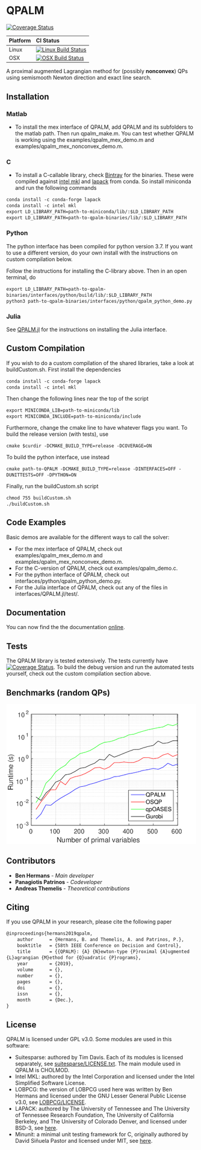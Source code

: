 # QPALM

[![Coverage Status](https://coveralls.io/repos/github/Benny44/QPALM/badge.svg?branch=master)](https://coveralls.io/github/Benny44/QPALM?branch=master)

Platform | CI Status
---------|:---------
Linux    | [![Linux Build Status](https://travis-ci.org/Benny44/QPALM.svg?env=BADGE=linux&branch=master)](https://travis-ci.com/Benny44/QPALM)
OSX      | [![OSX Build Status](https://travis-ci.org/Benny44/QPALM.svg?env=BADGE=osx&branch=master)](https://travis-ci.com/Benny44/QPALM)

A proximal augmented Lagrangian method for (possibly **nonconvex**) QPs using semismooth Newton direction and exact line search.

## Installation

### **Matlab**
* To install the mex interface of QPALM, add QPALM and its subfolders to the matlab path. Then run qpalm_make.m. You can test whether QPALM is working using 
the examples/qpalm_mex_demo.m and examples/qpalm_mex_nonconvex_demo.m.
### **C**
* To install a C-callable library, check [Bintray](https://bintray.com/benny44/generic/QPALM) for the binaries. These were compiled against [intel mkl](https://anaconda.org/intel/mkl) and [lapack](https://anaconda.org/conda-forge/lapack) from conda. So install miniconda and run the following commands
```
conda install -c conda-forge lapack
conda install -c intel mkl
export LD_LIBRARY_PATH=path-to-miniconda/lib/:$LD_LIBRARY_PATH
export LD_LIBRARY_PATH=path-to-qpalm-binaries/lib/:$LD_LIBRARY_PATH
```
### **Python**
The python interface has been compiled for python version 3.7. If you want to use a different version, do your own install with the instructions on custom compilation below.

Follow the instructions for installing the C-library above. Then in an open terminal, do
```
export LD_LIBRARY_PATH=path-to-qpalm-binaries/interfaces/python/build/lib/:$LD_LIBRARY_PATH
python3 path-to-qpalm-binaries/interfaces/python/qpalm_python_demo.py
```

### **Julia**
See [QPALM.jl](https://github.com/kul-forbes/QPALM.jl/tree/856c70d2be99a24e5d9a6391be45cf40c48947d4) for the instructions on installing the Julia interface.

## Custom Compilation
If you wish to do a custom compilation of the shared libraries, take a look at buildCustom.sh. First install the dependencies
```
conda install -c conda-forge lapack
conda install -c intel mkl
```

Then change the following lines near the top of the script
```
export MINICONDA_LIB=path-to-miniconda/lib
export MINICONDA_INCLUDE=path-to-miniconda/include
```

Furthermore, change the cmake line to have whatever flags you want. To build the release version (with tests), use
```
cmake $curdir -DCMAKE_BUILD_TYPE=release -DCOVERAGE=ON
```
To build the python interface, use instead
```
cmake path-to-QPALM -DCMAKE_BUILD_TYPE=release -DINTERFACES=OFF -DUNITTESTS=OFF -DPYTHON=ON
```

Finally, run the buildCustom.sh script
```
chmod 755 buildCustom.sh
./buildCustom.sh
```

## Code Examples

Basic demos are available for the different ways to call the solver:
* For the mex interface of QPALM, check out examples/qpalm_mex_demo.m and examples/qpalm_mex_nonconvex_demo.m.
* For the C-version of QPALM, check out examples/qpalm_demo.c.
* For the python interface of QPALM, check out interfaces/python/qpalm_python_demo.py.
* For the Julia interface of QPALM, check out any of the files in interfaces/QPALM.jl/test/.

## Documentation

You can now find the the documentation [online](https://benny44.github.io/QPALM/).

## Tests

The QPALM library is tested extensively. The tests currently have [![Coverage Status](https://coveralls.io/repos/github/Benny44/QPALM/badge.svg?branch=master)](https://coveralls.io/github/Benny44/QPALM?branch=master). To build the debug version and run the automated tests yourself, check out the custom compilation section above.

## Benchmarks (random QPs)

![](randomQP.png)

## Contributors

* **Ben Hermans** - *Main developer*
* **Panagiotis Patrinos** - *Codeveloper*
* **Andreas Themelis** - *Theoretical contributions*

## Citing

If you use QPALM in your research, please cite the following paper
```
@inproceedings{hermans2019qpalm,
	author      = {Hermans, B. and Themelis, A. and Patrinos, P.},
	booktitle   = {58th IEEE Conference on Decision and Control},
	title       = {{QPALM}: {A} {N}ewton-type {P}roximal {A}ugmented {L}agrangian {M}ethod for {Q}uadratic {P}rograms},
	year        = {2019},
	volume      = {},
	number      = {},
	pages       = {},
	doi         = {},
	issn        = {},
	month       = {Dec.},
}
```

## License

QPALM is licensed under GPL v3.0. Some modules are used in this software: 
* Suitesparse: authored by Tim Davis. Each of its modules is licensed separately, see [suitesparse/LICENSE.txt](https://github.com/jluttine/suitesparse/blob/e409f9fb39181ea86718dbf91ce39c2c7e6c3dcd/LICENSE.txt). The main module used in QPALM is CHOLMOD.
* Intel MKL: authored by the Intel Corporation and licensed under the Intel Simplified Software License.
* LOBPCG: the version of LOBPCG used here was written by Ben Hermans and licensed under the GNU Lesser General Public License v3.0, see [LOBPCG/LICENSE](https://github.com/Benny44/LOBPCG/blob/master/LICENSE).
* LAPACK: authored by The University of Tennessee and The University of Tennessee Research Foundation, The University of California Berkeley, and The University of Colorado Denver, and licensed under BSD-3, see [here](https://github.com/Reference-LAPACK/lapack/blob/master/LICENSE).
* Minunit: a minimal unit testing framework for C, originally authored by David Siñuela Pastor and licensed under MIT, see [here](https://github.com/siu/minunit/blob/master/MIT-LICENSE.txt). 

